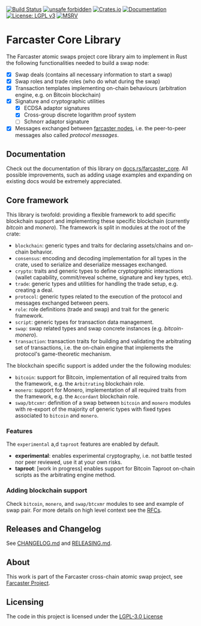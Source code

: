 [![Build Status](https://img.shields.io/github/workflow/status/farcaster-project/farcaster-core/Build/main)](https://github.com/farcaster-project/farcaster-core/actions/workflows/build.yml)
[![unsafe forbidden](https://img.shields.io/badge/unsafe-forbidden-success.svg)](https://github.com/rust-secure-code/safety-dance)
[![Crates.io](https://img.shields.io/crates/v/farcaster_core.svg)](https://crates.io/crates/farcaster_core)
[![Documentation](https://docs.rs/farcaster_core/badge.svg)](https://docs.rs/farcaster_core)
[![License: LGPL v3](https://img.shields.io/badge/License-LGPL%20v3-blue.svg)](https://www.gnu.org/licenses/lgpl-3.0)
[![MSRV](https://img.shields.io/badge/MSRV-1.59.0-blue)](https://blog.rust-lang.org/2022/02/24/Rust-1.59.0.html)

# Farcaster Core Library

The Farcaster atomic swaps project core library aim to implement in Rust the following functionalities needed to build a swap node:

- [x] Swap deals (contains all necessary information to start a swap)
- [x] Swap roles and trade roles (who do what during the swap)
- [x] Transaction templates implementing on-chain behaviours (arbitration engine, e.g. on Bitcoin blockchain)
- [x] Signature and cryptographic utilities
  - [x] ECDSA adaptor signatures
  - [x] Cross-group discrete logarithm proof system
  - [ ] Schnorr adaptor signature
- [x] Messages exchanged between [farcaster nodes](https://github.com/farcaster-project/farcaster-node), i.e. the peer-to-peer messages also called _protocol messages_.

## Documentation

Check out the documentation of this library on [docs.rs/farcaster_core](https://docs.rs/farcaster_core). All possible improvements, such as adding usage examples and expanding on existing docs would be extremely appreciated.

## Core framework

This library is twofold: providing a flexible framework to add specific blockchain support and implementing these specific blockchain (currently _bitcoin_ and _monero_). The framework is split in modules at the root of the crate:

- `blockchain`: generic types and traits for declaring assets/chains and on-chain behavior.
- `consensus`: encoding and decoding implementation for all types in the crate, used to serialize and deserialize messages exchanged.
- `crypto`: traits and generic types to define cryptographic interactions (wallet capability, commit/reveal scheme, signature and key types, etc).
- `trade`: generic types and utilities for handling the trade setup, e.g. creating a deal.
- `protocol`: generic types related to the execution of the protocol and messages exchanged between peers.
- `role`: role definitions (trade and swap) and trait for the generic framework.
- `script`: generic types for transaction data management.
- `swap`: swap related types and swap concrete instances (e.g. _bitcoin-monero_).
- `transaction`: transaction traits for building and validating the arbitrating set of transactions, i.e. the on-chain engine that implements the protocol's game-theoretic mechanism.

The blockchain specific support is added under the the following modules:

- `bitcoin`: support for Bitcoin, implementation of all required traits from the framework, e.g. the `Arbitrating` blockchain role.
- `monero`: support for Monero, implementation of all required traits from the framework, e.g. the `Accordant` blockchain role.
- `swap/btcxmr`: definition of a swap between `bitcoin` and `monero` modules with re-export of the majority of generic types with fixed types associated to `bitcoin` and `monero`.

### Features

The `experimental` a,d `taproot` features are enabled by default.

- **experimental**: enables experimental cryptography, i.e. not battle tested nor peer reviewed, use it at your own risks.
- **taproot**: [work in progress] enables support for Bitcoin Taproot on-chain scripts as the arbitrating engine method.

### Adding blockchain support

Check `bitcoin`, `monero`, and `swap/btcxmr` modules to see and example of swap pair. For more details on high level context see the [RFCs](https://github.com/farcaster-project/RFCs).

## Releases and Changelog

See [CHANGELOG.md](CHANGELOG.md) and [RELEASING.md](RELEASING.md).

## About

This work is part of the Farcaster cross-chain atomic swap project, see [Farcaster Project](https://github.com/farcaster-project).

## Licensing

The code in this project is licensed under the [LGPL-3.0 License](LICENSE)
